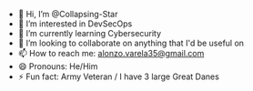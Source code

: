 - 👋 Hi, I’m @Collapsing-Star
- 👀 I’m interested in DevSecOps
- 🌱 I’m currently learning Cybersecurity
- 💞️ I’m looking to collaborate on anything that I'd be useful on
- 📫 How to reach me: alonzo.varela35@gmail.com
- 😄 Pronouns: He/Him
- ⚡ Fun fact: Army Veteran / I have 3 large Great Danes

<!---
Collapsing-Star/Collapsing-Star is a ✨ special ✨ repository because its `README.md` (this file) appears on your GitHub profile.
You can click the Preview link to take a look at your changes.
--->
